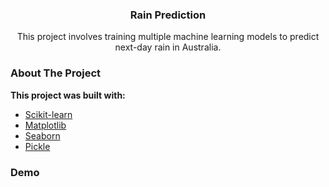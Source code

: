 <p align="center">
  <h3 align="center">Rain Prediction</h3>

  <p align="center">
    This project involves training multiple machine learning models to predict next-day rain in Australia. 
  </p>
</p>

<h3 id="about-the-project">About The Project</h3>


<b>This project was built with:</b>
<br>
* [Scikit-learn](https://scikit-learn.org/)
* [Matplotlib](https://matplotlib.org/)
* [Seaborn](https://seaborn.pydata.org/)
* [Pickle](https://docs.python.org/3/library/pickle.html)


<h3 id="demo">Demo</h3>

<div align="center">
  
</div>

